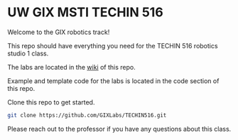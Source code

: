 # UW GIX MSTI TECHIN 516

Welcome to the GIX robotics track!

This repo should have everything you need for the TECHIN 516 robotics studio 1 class.

The labs are located in the [wiki](https://github.com/GIXLabs/TECHIN516/wiki) of this repo.

Example and template code for the labs is located in the code section of this repo.

Clone this repo to get started.

```bash
git clone https://github.com/GIXLabs/TECHIN516.git
```

Please reach out to the professor if you have any questions about this class.
